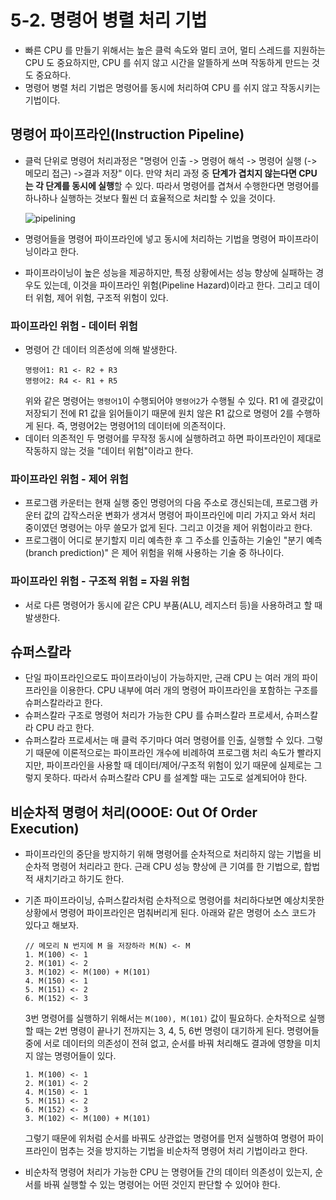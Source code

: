 # 5-2. 명령어 병렬 처리 기법
- 빠른 CPU 를 만들기 위해서는 높은 클럭 속도와 멀티 코어, 멀티 스레드를 지원하는 CPU 도 중요하지만, 
CPU 를 쉬지 않고 시간을 알뜰하게 쓰며 작동하게 만드는 것도 중요하다.
- 명령어 병렬 처리 기법은 명령어를 동시에 처리하여 CPU 를 쉬지 않고 작동시키는 기법이다.

## 명령어 파이프라인(Instruction Pipeline)
- 클럭 단위로 명령어 처리과정은 "명령어 인출 -> 명령어 해석 -> 명령어 실행 (-> 메모리 접근) ->결과 저장" 이다. 
  만약 처리 과정 중 **단계가 겹치지 않는다면 CPU 는 각 단계를 동시에 실행**할 수 있다. 따라서 명령어를 겹쳐서 수행한다면 명령어를 하나하나 실행하는 것보다 훨씬 더 효율적으로 처리할 수 있을 것이다.

  ![pipelining](https://github.com/choidoorim/TIL/assets/63203480/a841977c-b7e7-4d12-9d9e-514f81efbbfa)

- 명령어들을 명령어 파이프라인에 넣고 동시에 처리하는 기법을 명령어 파이프라이닝이라고 한다.
- 파이프라이닝이 높은 성능을 제공하지만, 특정 상황에서는 성능 향상에 실패하는 경우도 있는데, 이것을 파이프라인 위험(Pipeline Hazard)이라고 한다.
그리고 데이터 위험, 제어 위험, 구조적 위험이 있다.

### 파이프라인 위험 - 데이터 위험
- 명령어 간 데이터 의존성에 의해 발생한다.
  ```
  명령어1: R1 <- R2 + R3
  명령어2: R4 <- R1 + R5
  ```
  위와 같은 명령어는 `명령어1`이 수행되어야 `명령어2`가 수행될 수 있다. R1 에 결괏값이 저장되기 전에 R1 값을 읽어들이기 때문에 원치 않은 R1 값으로 명령어 2를 수행하게 된다.
  즉, 명령어2는 명령어1의 데이터에 의존적이다.
- 데이터 의존적인 두 명령어를 무작정 동시에 실행하려고 하면 파이프라인이 제대로 작동하지 않는 것을 "데이터 위험"이라고 한다. 

### 파이프라인 위험 - 제어 위험
- 프로그램 카운터는 현재 실행 중인 명령어의 다음 주소로 갱신되는데, 프로그램 카운터 값의 갑작스러운 변화가 생겨서
명령어 파이프라인에 미리 가지고 와서 처리 중이였던 명령어는 아무 쓸모가 없게 된다. 그리고 이것을 제어 위험이라고 한다.
- 프로그램이 어디로 분기할지 미리 예측한 후 그 주소를 인출하는 기술인 "분기 예측(branch prediction)" 은 제어 위험을 위해 사용하는 기술 중 하나이다.

### 파이프라인 위험 - 구조적 위험 = 자원 위험
- 서로 다른 명령어가 동시에 같은 CPU 부품(ALU, 레지스터 등)을 사용하려고 할 때 발생한다.

## 슈퍼스칼라
- 단일 파이프라인으로도 파이프라이닝이 가능하지만, 근래 CPU 는 여러 개의 파이프라인을 이용한다. CPU 내부에 여러 개의 명령어 파이프라인을 포함하는 구조를 슈퍼스칼라라고 한다.
- 슈퍼스칼라 구조로 명령어 처리가 가능한 CPU 를 슈퍼스칼라 프로세서, 슈퍼스칼라 CPU 라고 한다.
- 슈퍼스칼라 프로세서는 매 클럭 주기마다 여러 명령어를 인출, 실행할 수 있다. 그렇기 때문에 이론적으로는 파이프라인 개수에 비례하여 프로그램 처리 속도가 빨라지지만, 파이프라인을 사용할 때 데이터/제어/구조적 위험이 있기 때문에 실제로는 그렇지 못하다. 따라서 슈퍼스칼라 CPU 를 설계할 때는 고도로 설계되어야 한다.

## 비순차적 명령어 처리(OOOE: Out Of Order Execution)
- 파이프라인의 중단을 방지하기 위해 명령어를 순차적으로 처리하지 않는 기법을 비순차적 명령어 처리라고 한다.
근래 CPU 성능 향상에 큰 기여를 한 기법으로, 합법적 새치기라고 하기도 한다.
- 기존 파이프라이닝, 슈퍼스칼라처럼 순차적으로 명령어를 처리하다보면 예상치못한 상황에서 명령어 파이프라인은 멈춰버리게 된다. 아래와 같은 명령어 소스 코드가 있다고 해보자.

    ```
    // 메모리 N 번지에 M 을 저장하라 M(N) <- M
    1. M(100) <- 1
    2. M(101) <- 2
    3. M(102) <- M(100) + M(101)
    4. M(150) <- 1
    5. M(151) <- 2
    6. M(152) <- 3
    ```

    3번 명령어를 실행하기 위해서는 `M(100), M(101)` 값이 필요하다. 순차적으로 실행할 때는 2번 명령이 끝나기 전까지는 3, 4, 5, 6번 명령이 대기하게 된다. 명령어들 중에 서로 데이터의 의존성이 전혀 없고, 순서를 바꿔 처리해도 결과에 영향을 미치지 않는 명령어들이 있다.

    ```
    1. M(100) <- 1
    2. M(101) <- 2
    4. M(150) <- 1
    5. M(151) <- 2
    6. M(152) <- 3
    3. M(102) <- M(100) + M(101)
    ```

    그렇기 때문에 위처럼 순서를 바꿔도 상관없는 명령어를 먼저 실행하여 명령어 파이프라인이 멈추는 것을 방지하는 기법을 비순차적 명령어 처리 기법이라고 한다.
- 비순차적 명령어 처리가 가능한 CPU 는 명령어들 간의 데이터 의존성이 있는지, 순서를 바꿔 실행할 수 있는 명령어는 어떤 것인지 판단할 수 있어야 한다.
